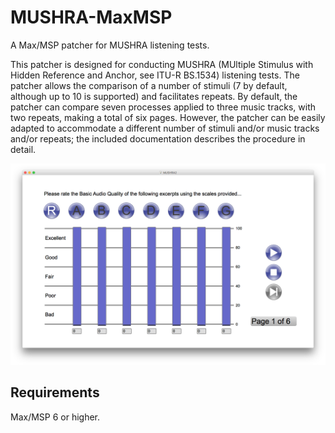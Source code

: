 # MUSHRA-MaxMSP

A Max/MSP patcher for MUSHRA listening tests.

This patcher is designed for conducting MUSHRA (MUltiple Stimulus with Hidden Reference and Anchor, see ITU-R BS.1534) listening tests. The patcher allows the comparison of a number of stimuli (7 by default, although up to 10 is supported) and facilitates repeats. By default, the patcher can compare seven processes applied to three music tracks, with two repeats, making a total of six pages. However, the patcher can be easily adapted to accommodate a different number of stimuli and/or music tracks and/or repeats; the included documentation describes the procedure in detail.

![MUSHRA2.json](/MUSHRA.png?raw=true "MUSHRA2.json")

## Requirements

Max/MSP 6 or higher.
